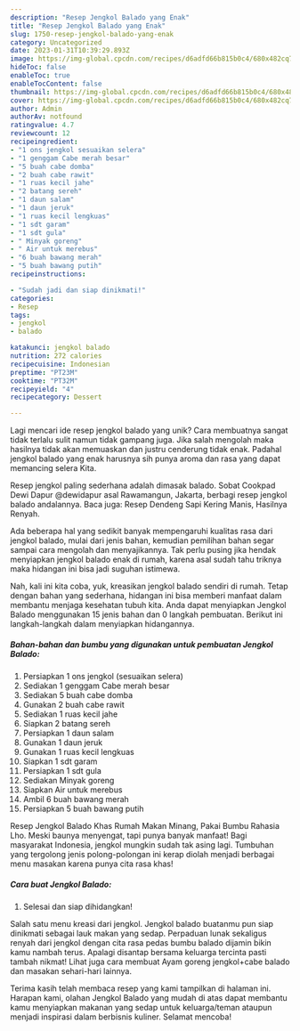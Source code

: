 ```yaml
---
description: "Resep Jengkol Balado yang Enak"
title: "Resep Jengkol Balado yang Enak"
slug: 1750-resep-jengkol-balado-yang-enak
category: Uncategorized
date: 2023-01-31T10:39:29.893Z
image: https://img-global.cpcdn.com/recipes/d6adfd66b815b0c4/680x482cq70/jengkol-balado-foto-resep-utama.jpg
hideToc: false
enableToc: true
enableTocContent: false
thumbnail: https://img-global.cpcdn.com/recipes/d6adfd66b815b0c4/680x482cq70/jengkol-balado-foto-resep-utama.jpg
cover: https://img-global.cpcdn.com/recipes/d6adfd66b815b0c4/680x482cq70/jengkol-balado-foto-resep-utama.jpg
author: Admin
authorAv: notfound
ratingvalue: 4.7
reviewcount: 12
recipeingredient:
- "1 ons jengkol sesuaikan selera"
- "1 genggam Cabe merah besar"
- "5 buah cabe domba"
- "2 buah cabe rawit"
- "1 ruas kecil jahe"
- "2 batang sereh"
- "1 daun salam"
- "1 daun jeruk"
- "1 ruas kecil lengkuas"
- "1 sdt garam"
- "1 sdt gula"
- " Minyak goreng"
- " Air untuk merebus"
- "6 buah bawang merah"
- "5 buah bawang putih"
recipeinstructions:

- "Sudah jadi dan siap dinikmati!"
categories:
- Resep
tags:
- jengkol
- balado

katakunci: jengkol balado 
nutrition: 272 calories
recipecuisine: Indonesian
preptime: "PT23M"
cooktime: "PT32M"
recipeyield: "4"
recipecategory: Dessert

---
```





Lagi mencari ide resep jengkol balado yang unik? Cara membuatnya sangat tidak terlalu sulit namun tidak gampang juga. Jika salah mengolah maka hasilnya tidak akan memuaskan dan justru cenderung tidak enak. Padahal jengkol balado yang enak harusnya sih punya aroma dan rasa yang dapat memancing selera Kita.





Resep jengkol paling sederhana adalah dimasak balado. Sobat Cookpad Dewi Dapur @dewidapur asal Rawamangun, Jakarta, berbagi resep jengkol balado andalannya. Baca juga: Resep Dendeng Sapi Kering Manis, Hasilnya Renyah.

Ada beberapa hal yang sedikit banyak mempengaruhi kualitas rasa dari jengkol balado, mulai dari jenis bahan, kemudian pemilihan bahan segar sampai cara mengolah dan menyajikannya. Tak perlu pusing jika hendak menyiapkan jengkol balado enak di rumah, karena asal sudah tahu triknya maka hidangan ini bisa jadi suguhan istimewa.






Nah, kali ini kita coba, yuk, kreasikan jengkol balado sendiri di rumah. Tetap dengan bahan yang sederhana, hidangan ini bisa memberi manfaat dalam membantu menjaga kesehatan tubuh kita. Anda dapat menyiapkan Jengkol Balado menggunakan 15 jenis bahan dan 0 langkah pembuatan. Berikut ini langkah-langkah dalam menyiapkan hidangannya.

<!--inarticleads1-->

##### Bahan-bahan dan bumbu yang digunakan untuk pembuatan Jengkol Balado:

1. Persiapkan 1 ons jengkol (sesuaikan selera)
1. Sediakan 1 genggam Cabe merah besar
1. Sediakan 5 buah cabe domba
1. Gunakan 2 buah cabe rawit
1. Sediakan 1 ruas kecil jahe
1. Siapkan 2 batang sereh
1. Persiapkan 1 daun salam
1. Gunakan 1 daun jeruk
1. Gunakan 1 ruas kecil lengkuas
1. Siapkan 1 sdt garam
1. Persiapkan 1 sdt gula
1. Sediakan  Minyak goreng
1. Siapkan  Air untuk merebus
1. Ambil 6 buah bawang merah
1. Persiapkan 5 buah bawang putih


Resep Jengkol Balado Khas Rumah Makan Minang, Pakai Bumbu Rahasia Lho. Meski baunya menyengat, tapi punya banyak manfaat! Bagi masyarakat Indonesia, jengkol mungkin sudah tak asing lagi. Tumbuhan yang tergolong jenis polong-polongan ini kerap diolah menjadi berbagai menu masakan karena punya cita rasa khas! 

<!--inarticleads2-->

##### Cara buat Jengkol Balado:


1. Selesai dan siap dihidangkan!

Salah satu menu kreasi dari jengkol. Jengkol balado buatanmu pun siap dinikmati sebagai lauk makan yang sedap. Perpaduan lunak sekaligus renyah dari jengkol dengan cita rasa pedas bumbu balado dijamin bikin kamu nambah terus. Apalagi disantap bersama keluarga tercinta pasti tambah nikmat! Lihat juga cara membuat Ayam goreng jengkol+cabe balado dan masakan sehari-hari lainnya. 

Terima kasih telah membaca resep yang kami tampilkan di halaman ini. Harapan kami, olahan Jengkol Balado yang mudah di atas dapat membantu kamu menyiapkan makanan yang sedap untuk keluarga/teman ataupun menjadi inspirasi dalam berbisnis kuliner. Selamat mencoba!
